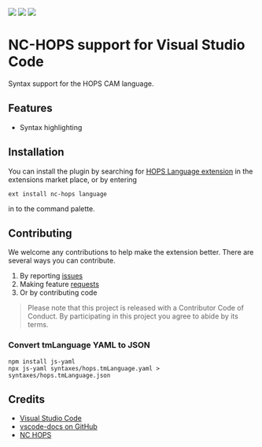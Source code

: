 [![](https://vsmarketplacebadge.apphb.com/version-short/saschpe.nc-hops.svg)](https://marketplace.visualstudio.com/items?itemName=saschpe.nc-hops)
[![](https://vsmarketplacebadge.apphb.com/installs-short/saschpe.nc-hops.svg)](https://marketplace.visualstudio.com/items?itemName=saschpe.nc-hops)
[![](https://vsmarketplacebadge.apphb.com/rating-short/saschpe.nc-hops.svg)](https://marketplace.visualstudio.com/items?itemName=saschpe.nc-hops)

# NC-HOPS support for Visual Studio Code

Syntax support for the HOPS CAM language.

## Features

* Syntax highlighting

## Installation
You can install the plugin by searching for [HOPS Language extension](https://marketplace.visualstudio.com/items?itemName=saschpe.nc-hops) in the extensions market place, or by entering

```
ext install nc-hops language
```

in to the command palette.

## Contributing
We welcome any contributions to help make the extension better. There are several ways you can contribute.

1. By reporting [issues](https://github.com/saschpe/vscode-nc-hops/issues)
2. Making feature [requests](https://github.com/saschpe/vscode-nc-hops/issues)
3. Or by contributing code

> Please note that this project is released with a Contributor Code of Conduct. By participating in this project you agree to abide by its terms.

### Convert tmLanguage YAML to JSON
```
npm install js-yaml
npx js-yaml syntaxes/hops.tmLanguage.yaml > syntaxes/hops.tmLanguage.json
```

## Credits
* [Visual Studio Code](https://code.visualstudio.com/)
* [vscode-docs on GitHub](https://github.com/Microsoft/vscode-docs)
* [NC HOPS](https://www.dps-software.de/cam/nc-hops)
